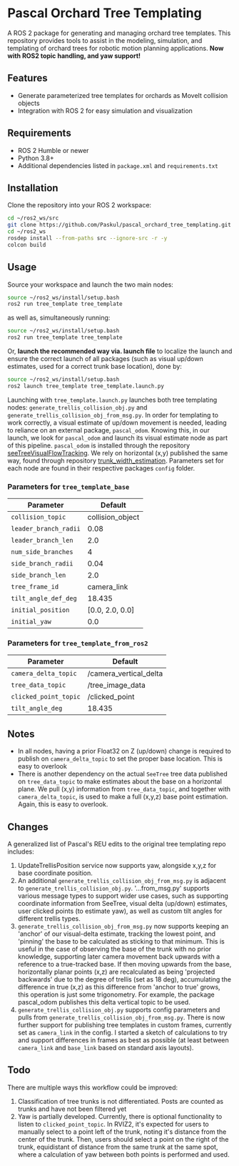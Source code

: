 # Pascal Orchard Tree Templating

A ROS 2 package for generating and managing orchard tree templates. This repository provides tools to assist in the modeling, simulation, and templating of orchard trees for robotic motion planning applications. **Now with ROS2 topic handling, and yaw support!**

## Features

- Generate parameterized tree templates for orchards as MoveIt collision objects
- Integration with ROS 2 for easy simulation and visualization

## Requirements

- ROS 2 Humble or newer
- Python 3.8+
- Additional dependencies listed in `package.xml` and `requirements.txt`

## Installation

Clone the repository into your ROS 2 workspace:

```bash
cd ~/ros2_ws/src
git clone https://github.com/Paskul/pascal_orchard_tree_templating.git
cd ~/ros2_ws
rosdep install --from-paths src --ignore-src -r -y
colcon build
```

## Usage

Source your workspace and launch the two main nodes:

```bash
source ~/ros2_ws/install/setup.bash
ros2 run tree_template tree_template
```

as well as, simultaneously running:

```bash
source ~/ros2_ws/install/setup.bash
ros2 run tree_template tree_template
```

Or, **launch the recommended way via. launch file** to localize the launch and ensure the correct launch of all packages (such as visual up/down estimates, used for a correct trunk base location), done by:
```bash
source ~/ros2_ws/install/setup.bash
ros2 launch tree_template tree_template.launch.py 
```

Launching with `tree_template.launch.py` launches both tree templating nodes: `generate_trellis_collision_obj.py` and `generate_trellis_collision_obj_from_msg.py`. In order for templating to work correctly, a visual estimate of up/down movement is needed, leading to reliance on an external package, `pascal_odom`. Knowing this, in our launch, we look for `pascal_odom` and launch its visual estimate node as part of this pipeline. `pascal_odom` is installed through the repository [seeTreeVisualFlowTracking](https://github.com/Paskul/seeTreeVisualFlowTracking). We rely on horizontal (x,y) published the same way, found through repository [trunk_width_estimation](https://github.com/Jostan86/trunk_width_estimation). Parameters set for each node are found in their respective packages `config` folder.


### Parameters for `tree_template_base`
| Parameter | Default |
| ------------- | ------------- |
| `collision_topic`  | collision_object |
| `leader_branch_radii`  | 0.08 |
| `leader_branch_len`  | 2.0 |
| `num_side_branches`  | 4 |
| `side_branch_radii`  | 0.04 |
| `side_branch_len`  | 2.0 |
| `tree_frame_id`  | camera_link |
| `tilt_angle_def_deg`  | 18.435 |
| `initial_position`  | [0.0, 2.0, 0.0] |
| `initial_yaw`  | 0.0 |


### Parameters for `tree_template_from_ros2`
| Parameter | Default |
| ------------- | ------------- |
| `camera_delta_topic`  | /camera_vertical_delta |
| `tree_data_topic`  | /tree_image_data |
| `clicked_point_topic`  | /clicked_point |
| `tilt_angle_deg`  | 18.435 |


## Notes
- In all nodes, having a prior Float32 on Z (up/down) change is required to publish on `camera_delta_topic` to set the proper base location. This is easy to overlook
- There is another dependency on the actual `SeeTree` tree data published on `tree_data_topic` to make estimates about the base on a horizontal plane. We pull (x,y) information from `tree_data_topic`, and together with `camera_delta_topic`, is used to make a full (x,y,z) base point estimation. Again, this is easy to overlook.


## Changes
A generalized list of Pascal's REU edits to the original tree templating repo includes:

1. UpdateTrellisPosition service now supports yaw, alongside x,y,z for base coordinate position.
2. An additional `generate_trellis_collision_obj_from_msg.py` is adjacent to `generate_trellis_collision_obj.py`. '...from_msg.py' supports various message types to support wider use cases, such as supporting coordinate information from SeeTree, visual delta (up/down) estimates, user clicked points (to estimate yaw), as well as custom tilt angles for different trellis types.
3. `generate_trellis_collision_obj_from_msg.py` now supports keeping an 'anchor' of our visual-delta estimate, tracking the lowest point, and 'pinning' the base to be calculated as sticking to that minimum. This is useful in the case of observing the base of the trunk with no prior knowledge, supporting later camera movement back upwards with a reference to a true-tracked base. If then moving upwards from the base, horizontally planar points (x,z) are recalculated as being 'projected backwards' due to the degree of trellis (set as 18 deg), accumulating the difference in true (x,z) as this difference from 'anchor to true' grows, this operation is just some trigonometry. For example, the package pascal_odom publishes this delta vertical topic to be used.
4. `generate_trellis_collision_obj.py` supports config parameters and pulls from `generate_trellis_collision_obj_from_msg.py`. There is now further support for publishing tree templates in custom frames, currently set as `camera_link` in the config. I started a sketch of calculations to try and support differences in frames as best as possible (at least between `camera_link` and `base_link` based on standard axis layouts).

## Todo
There are multiple ways this workflow could be improved:
1. Classification of tree trunks is not differentiated. Posts are counted as trunks and have not been filtered yet
2. Yaw is partially developed. Currently, there is optional functionality to listen to `clicked_point_topic`. In RVIZ2, it's expected for users to manually select to a point left of the trunk, noting it's distance from the center of the trunk. Then, users should select a point on the right of the trunk, equidistant of distance from the same trunk at the same spot, where a calculation of yaw between both points is performed and used.
